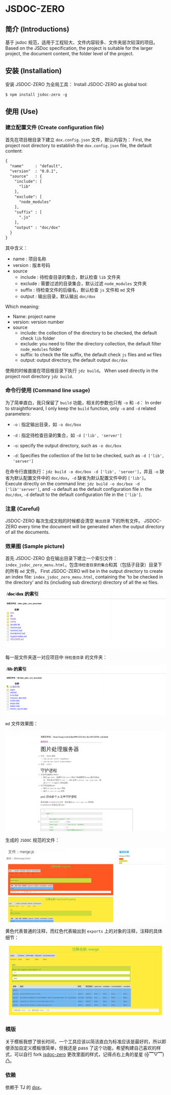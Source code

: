 JSDOC-ZERO 
==========
## 简介 (Introductions)

基于 jsdoc 规范，适用于工程较大、文件内容较多、文件夹层次较深的项目。
Based on the JSDoc specification, the project is suitable for the larger project, the document content, the folder level of the project.

## 安装 (Installation)
安装 JSDOC-ZERO 为全局工具：
Install JSDOC-ZERO as global tool:

```
$ npm install jsdoc-zero -g
```

## 使用 (Use)

### 建立配置文件 (Create configuration file)

首先在项目根目录下建立 `dox.config.json` 文件，默认内容为：
First, the project root directory to establish the `dox.config.json` file, the default content:

```
{
  "name"     : "default",
  "version"  : "0.0.1",
  "source"   : {
    "include": [
      "lib"
    ],
    "exclude": [
      "node_modules"
    ],
    "suffix" : [
      ".js"
    ],
    "output" : "doc/dox"
  }
}
```

其中含义：

- name : 项目名称
- version : 版本号码
- source
    - include : 待检查目录的集合，默认检查 `lib` 文件夹
    - exclude : 需要过滤的目录集合，默认过滤 `node_modules` 文件夹
    - suffix : 待检查文件的后缀名，默认检查 `js` 文件和 `md` 文件
    - output : 输出目录，默认输出 `doc/dox`

Which meaning:

- Name: project name
- version: version number
- source
    - include: the collection of the directory to be checked, the default check `lib` folder
    - exclude: you need to filter the directory collection, the default filter `node_modules` folder
    - suffix: to check the file suffix, the default check `js` files and `md` files
    - output: output directory, the default output `doc/dox`

使用的时候直接在项目根目录下执行 `jdz build`。
When used directly in the project root directory `jdz build`.

### 命令行使用 (Command line usage)

为了简单直白，我只保留了 `build` 功能，相关的参数也只有 `-o` 和 `-d`：
In order to straightforward, I only keep the `build` function, only `-o` and `-d` related parameters:

- `-o` : 指定输出目录，如 `-o doc/box`
- `-d` : 指定待检查目录的集合，如 `-d ['lib', 'server']`

- `-o`: specify the output directory, such as `-o doc/box`
- `-d`: Specifies the collection of the list to be checked, such as `-d ['lib', 'server']`

在命令行直接执行：`jdz build -o doc/box -d ['lib', 'server']`，并且 `-o` 缺省为默认配置文件中的 `doc/dox`，`-d` 缺省为默认配置文件中的 `['lib']`。
Execute directly on the command line: `jdz build -o doc/box -d ['lib''server']`, and `-o` default as the default configuration file in the `doc/dox`, `-d` default to the default configuration file in the `['lib']`.

### 注意 (Careful)

JSDOC-ZERO 每次生成文档的时候都会清空 `输出目录` 下的所有文件。
JSDOC-ZERO every time the document will be generated when the output directory of all the documents.

### 效果图 (Sample picture)

首先 JSDOC-ZERO 会在输出目录下建立一个索引文件： `index_jsdoc_zero_menu.html`，包含`待检查目录的集合`和其（包括子目录）目录下的所有 `md` 文件。
First JSDOC-ZERO will be in the output directory to create an index file: `index_jsdoc_zero_menu.html`, containing the 'to be checked in the directory' and its (including sub directory) directory of all the `md` files.

![](./img/index_1.png)

每一层文件夹逐一对应项目中 `待检查目录` 的文件夹：

![](./img/menu_1.png)

`md` 文件效果图：

![](./img/md_1.png)

生成的 `JSDOC` 规范的文件：

![](./img/js_1.png)

黄色代表普通的注释，而红色代表输出到 `exports` 上的对象的注释，注释的具体细节：

![](./img/js_2.png)

### 模版

关于模板我想了很长时间，一个工具应该以简洁直白为标准应该是最好的，所以即便添加自定义模板很简单，但我还是 pass 了这个功能，希望构建自己喜欢的样式，可以自行 fork [jsdoc-zero](https://github.com/kahn1990/jsdoc-zero) 更改里面的样式，记得点右上角的星星 (╬▔▽▔)凸。

### 依赖
依赖于 TJ 的 [dox](https://github.com/tj/dox)。
